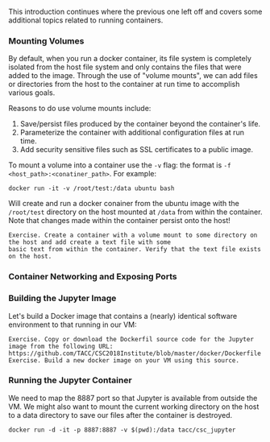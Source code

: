 This introduction continues where the previous one left off and covers some additional topics related to running containers.

### Mounting Volumes ###
By default, when you run a docker container, its file system is completely isolated from the host file system and only
contains the files that were added to the image. Through the use of "volume mounts", we can add files or directories
from the host to the container at run time to accomplish various goals.

Reasons to do use volume mounts include:
1. Save/persist files produced by the container beyond the container's life.
2. Parameterize the container with additional configuration files at run time.
3. Add security sensitive files such as SSL certificates to a public image.

To mount a volume into a container use the `-v` flag: the format is `-f <host_path>:<conatiner_path>`. For example:

```
docker run -it -v /root/test:/data ubuntu bash
```

Will create and run a docker conainer from the ubuntu image with the `/root/test` directory on the host mounted at `/data`
from within the container. Note that changes made within the container persist onto the host!

```
Exercise. Create a container with a volume mount to some directory on the host and add create a text file with some
basic text from within the container. Verify that the text file exists on the host.
```


### Container Networking and Exposing Ports ###



### Building the Jupyter Image ###
Let's build a Docker image that contains a (nearly) identical software environment to that running in our VM:

```
Exercise. Copy or download the Dockerfil source code for the Jupyter image from the following URL: https://github.com/TACC/CSC2018Institute/blob/master/docker/Dockerfile
Exercise. Build a new docker image on your VM using this source.
```


### Running the Jupyter Container
We need to map the 8887 port so that Jupyter is available from outside the VM. We might also want to mount the current working directory on the host to a data directory to save our files after the container is destroyed.

```
docker run -d -it -p 8887:8887 -v $(pwd):/data tacc/csc_jupyter
```



